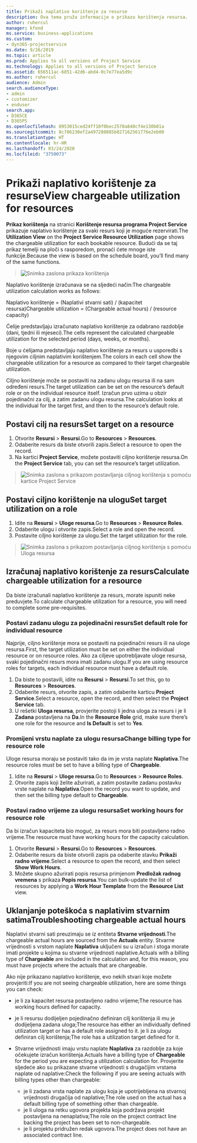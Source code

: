 ```yaml
---
title: Prikaži naplativo korištenje za resurse
description: Ova tema pruža informacije o prikazu korištenja resursa.
author: ruhercul
manager: kfend
ms.service: business-applications
ms.custom:
- dyn365-projectservice
ms.date: 9/26/2019
ms.topic: article
ms.prod: Applies to all versions of Project Service
ms.technology: Applies to all versions of Project Service
ms.assetid: 656511ac-6851-42d6-abd4-0c7e77ea5d9c
ms.author: ruhercul
audience: Admin
search.audienceType:
- admin
- customizer
- enduser
search.app:
- D365CE
- D365PS
ms.openlocfilehash: 8953015ced24ff10f0bec2570a840cf4e130b01a
ms.sourcegitcommit: 8c786230ef2a497280885b827162561776e2eb00
ms.translationtype: HT
ms.contentlocale: hr-HR
ms.lasthandoff: 03/24/2020
ms.locfileid: "3750073"
---
```

# <a name="view-chargeable-utilization-for-resources"></a><span data-ttu-id="4cd67-103">Prikaži naplativo korištenje za resurse</span><span class="sxs-lookup"><span data-stu-id="4cd67-103">View chargeable utilization for resources</span></span>
 
<span data-ttu-id="4cd67-104">**Prikaz korištenja** na stranici **Korištenje resursa programa Project Service** prikazuje naplativo korištenje za svaki resurs koji je moguće rezervirati.</span><span class="sxs-lookup"><span data-stu-id="4cd67-104">The **Utilization View** on the **Project Service Resource Utilization** page shows the chargeable utilization for each bookable resource.</span></span> <span data-ttu-id="4cd67-105">Budući da se taj prikaz temelji na ploči s rasporedom, pronaći ćete mnoge iste funkcije.</span><span class="sxs-lookup"><span data-stu-id="4cd67-105">Because the view is based on the schedule board, you’ll find many of the same functions.</span></span>

> ![Snimka zaslona prikaza korištenja](media/FAQ-utilization-1.png)
 

<span data-ttu-id="4cd67-107">Naplativo korištenje izračunava se na sljedeći način:</span><span class="sxs-lookup"><span data-stu-id="4cd67-107">The chargeable utilization calculation works as follows:</span></span>

   <span data-ttu-id="4cd67-108">Naplativo korištenje = (Naplativi stvarni sati) / (kapacitet resursa)</span><span class="sxs-lookup"><span data-stu-id="4cd67-108">Chargeable utilization = (Chargeable actual hours) / (resource capacity)</span></span>

<span data-ttu-id="4cd67-109">Ćelije predstavljaju izračunato naplativo korištenje za odabrano razdoblje (dani, tjedni ili mjeseci).</span><span class="sxs-lookup"><span data-stu-id="4cd67-109">The cells represent the calculated chargeable utilization for the selected period (days, weeks, or months).</span></span>

<span data-ttu-id="4cd67-110">Boje u ćelijama predstavljaju naplativo korištenje za resurs u usporedbi s njegovim ciljnim naplativim korištenjem.</span><span class="sxs-lookup"><span data-stu-id="4cd67-110">The colors in each cell show the chargeable utilization for a resource as compared to their target chargeable utilization.</span></span> 

<span data-ttu-id="4cd67-111">Ciljno korištenje može se postaviti na zadanu ulogu resursa ili na sam određeni resurs.</span><span class="sxs-lookup"><span data-stu-id="4cd67-111">The target utilization can be set on the resource’s default role or on the individual resource itself.</span></span> <span data-ttu-id="4cd67-112">Izračun prvo uzima u obzir pojedinačni za cilj, a zatim zadanu ulogu resursa.</span><span class="sxs-lookup"><span data-stu-id="4cd67-112">The calculation looks at the individual for the target first, and then to the resource’s default role.</span></span>

## <a name="set-target-on-a-resource"></a><span data-ttu-id="4cd67-113">Postavi cilj na resurs</span><span class="sxs-lookup"><span data-stu-id="4cd67-113">Set target on a resource</span></span>

1. <span data-ttu-id="4cd67-114">Otvorite **Resursi** \> **Resursi**.</span><span class="sxs-lookup"><span data-stu-id="4cd67-114">Go to **Resources** \> **Resources**.</span></span> 
2. <span data-ttu-id="4cd67-115">Odaberite resurs da biste otvorili zapis.</span><span class="sxs-lookup"><span data-stu-id="4cd67-115">Select a resource to open the record.</span></span> 
3. <span data-ttu-id="4cd67-116">Na kartici **Project Service**, možete postaviti ciljno korištenje resursa.</span><span class="sxs-lookup"><span data-stu-id="4cd67-116">On the **Project Service** tab, you can set the resource’s target utilization.</span></span>

> ![Snimka zaslona s prikazom postavljanja ciljnog korištenja s pomoću kartice Project Service](media/FAQ-utilization-2.png)
 
## <a name="set-target-utilization-on-a-role"></a><span data-ttu-id="4cd67-118">Postavi ciljno korištenje na ulogu</span><span class="sxs-lookup"><span data-stu-id="4cd67-118">Set target utilization on a role</span></span>

1. <span data-ttu-id="4cd67-119">Idite na **Resursi** \> **Uloge resursa**.</span><span class="sxs-lookup"><span data-stu-id="4cd67-119">Go to **Resources** \> **Resource Roles**.</span></span> 
2. <span data-ttu-id="4cd67-120">Odaberite ulogu i otvorite zapis.</span><span class="sxs-lookup"><span data-stu-id="4cd67-120">Select a role and open the record.</span></span> 
3. <span data-ttu-id="4cd67-121">Postavite ciljno korištenje za ulogu.</span><span class="sxs-lookup"><span data-stu-id="4cd67-121">Set the target utilization for the role.</span></span>

> ![Snimka zaslona s prikazom postavljanja ciljnog korištenja s pomoću Uloga resursa](media/FAQ-utilization-3.png)
 
## <a name="calculate-chargeable-utilization-for-a-resource"></a><span data-ttu-id="4cd67-123">Izračunaj naplativo korištenje za resurs</span><span class="sxs-lookup"><span data-stu-id="4cd67-123">Calculate chargeable utilization for a resource</span></span>

<span data-ttu-id="4cd67-124">Da biste izračunali naplativo korištenje za resurs, morate ispuniti neke preduvjete.</span><span class="sxs-lookup"><span data-stu-id="4cd67-124">To calculate chargeable utilization for a resource, you will need to complete some pre-requisites.</span></span> 

### <a name="set-default-role-for-individual-resource"></a><span data-ttu-id="4cd67-125">Postavi zadanu ulogu za pojedinačni resurs</span><span class="sxs-lookup"><span data-stu-id="4cd67-125">Set default role for individual resource</span></span>

<span data-ttu-id="4cd67-126">Najprije, ciljno korištenje mora se postaviti na pojedinačni resurs ili na uloge resursa.</span><span class="sxs-lookup"><span data-stu-id="4cd67-126">First, the target utilization must be set on either the individual resource or on resource roles.</span></span> <span data-ttu-id="4cd67-127">Ako za ciljeve upotrebljavate uloge resursa, svaki pojedinačni resurs mora imati zadanu ulogu.</span><span class="sxs-lookup"><span data-stu-id="4cd67-127">If you are using resource roles for targets, each individual resource must have a default role.</span></span> 

1. <span data-ttu-id="4cd67-128">Da biste to postavili, idite na **Resursi** \> **Resursi**.</span><span class="sxs-lookup"><span data-stu-id="4cd67-128">To set this, go to **Resources** \> **Resources**.</span></span> 
2. <span data-ttu-id="4cd67-129">Odaberite resurs, otvorite zapis, a zatim odaberite karticu **Project Service**.</span><span class="sxs-lookup"><span data-stu-id="4cd67-129">Select a resource, open the record, and then select the **Project Service** tab.</span></span> 
3. <span data-ttu-id="4cd67-130">U rešetki **Uloga resursa**, provjerite postoji li jedna uloga za resurs i je li **Zadana** postavljena na **Da**.</span><span class="sxs-lookup"><span data-stu-id="4cd67-130">In the **Resource Role** grid, make sure there’s one role for the resource and **Is Default** is set to **Yes**.</span></span>
 
### <a name="change-billing-type-for-resource-role"></a><span data-ttu-id="4cd67-131">Promijeni vrstu naplate za ulogu resursa</span><span class="sxs-lookup"><span data-stu-id="4cd67-131">Change billing type for resource role</span></span>

<span data-ttu-id="4cd67-132">Uloge resursa moraju se postaviti tako da im je vrsta naplate **Naplativa**.</span><span class="sxs-lookup"><span data-stu-id="4cd67-132">The resource roles must be set to have a billing type of **Chargeable**.</span></span> 

1. <span data-ttu-id="4cd67-133">Idite na **Resursi** \> **Uloge resursa**.</span><span class="sxs-lookup"><span data-stu-id="4cd67-133">Go to **Resources** \> **Resource Roles**.</span></span> 
2. <span data-ttu-id="4cd67-134">Otvorite zapis koji želite ažurirati, a zatim postavite zadanu postavku vrste naplate na **Naplativa**.</span><span class="sxs-lookup"><span data-stu-id="4cd67-134">Open the record you want to update, and then set the billing type default to **Chargeable**.</span></span>

### <a name="set-working-hours-for-resource-role"></a><span data-ttu-id="4cd67-135">Postavi radno vrijeme za ulogu resursa</span><span class="sxs-lookup"><span data-stu-id="4cd67-135">Set working hours for resource role</span></span>
 
<span data-ttu-id="4cd67-136">Da bi izračun kapaciteta bio moguć, za resurs mora biti postavljeno radno vrijeme.</span><span class="sxs-lookup"><span data-stu-id="4cd67-136">The resource must have working hours for the capacity calculation.</span></span> 

1. <span data-ttu-id="4cd67-137">Otvorite **Resursi** \> **Resursi**.</span><span class="sxs-lookup"><span data-stu-id="4cd67-137">Go to **Resources** \> **Resources**.</span></span> 
2. <span data-ttu-id="4cd67-138">Odaberite resurs da biste otvorili zapis pa odaberite stavku **Prikaži radno vrijeme**.</span><span class="sxs-lookup"><span data-stu-id="4cd67-138">Select a resource to open the record, and then select **Show Work Hours**.</span></span> 
3. <span data-ttu-id="4cd67-139">Možete skupno ažurirati popis resursa primjenom **Predložak radnog vremena** s prikaza **Popis resursa**.</span><span class="sxs-lookup"><span data-stu-id="4cd67-139">You can bulk-update the list of resources by applying a **Work Hour Template** from the **Resource List** view.</span></span>

## <a name="troubleshooting-chargeable-actual-hours"></a><span data-ttu-id="4cd67-140">Uklanjanje poteškoća s naplativim stvarnim satima</span><span class="sxs-lookup"><span data-stu-id="4cd67-140">Troubleshooting chargeable actual hours</span></span>

<span data-ttu-id="4cd67-141">Naplativi stvarni sati preuzimaju se iz entiteta **Stvarne vrijednosti**.</span><span class="sxs-lookup"><span data-stu-id="4cd67-141">The chargeable actual hours are sourced from the **Actuals** entity.</span></span> <span data-ttu-id="4cd67-142">Stvarne vrijednosti s vrstom naplate **Naplativa** uključeni su u izračun i stoga morate imati projekte u kojima su stvarne vrijednosti naplative.</span><span class="sxs-lookup"><span data-stu-id="4cd67-142">Actuals with a billing type of **Chargeable** are included in the calculation and, for this reason, you must have projects where the actuals that are chargeable.</span></span>

<span data-ttu-id="4cd67-143">Ako nije prikazano naplativo korištenje, evo nekih stvari koje možete provjeriti:</span><span class="sxs-lookup"><span data-stu-id="4cd67-143">If you are not seeing chargeable utilization, here are some things you can check:</span></span>

- <span data-ttu-id="4cd67-144">je li za kapacitet resursa postavljeno radno vrijeme;</span><span class="sxs-lookup"><span data-stu-id="4cd67-144">The resource has working hours defined for capacity.</span></span>
- <span data-ttu-id="4cd67-145">je li resursu dodijeljen pojedinačno definiran cilj korištenja ili mu je dodijeljena zadana uloga;</span><span class="sxs-lookup"><span data-stu-id="4cd67-145">The resource has either an individually defined utilization target or has a default role assigned to it.</span></span> <span data-ttu-id="4cd67-146">je li za ulogu definiran cilj korištenja;</span><span class="sxs-lookup"><span data-stu-id="4cd67-146">The role has a utilization target defined for it.</span></span>
- <span data-ttu-id="4cd67-147">Stvarne vrijednosti imaju vrstu naplate **Naplativa** za razdoblje za koje očekujete izračun korištenja.</span><span class="sxs-lookup"><span data-stu-id="4cd67-147">Actuals have a billing type of **Chargeable** for the period you are expecting a utilization calculation for.</span></span> <span data-ttu-id="4cd67-148">Provjerite sljedeće ako su prikazane stvarne vrijednosti s drugačijim vrstama naplate od naplative:</span><span class="sxs-lookup"><span data-stu-id="4cd67-148">Check the following if you are seeing actuals with billing types other than chargeable:</span></span>

  - <span data-ttu-id="4cd67-149">je li zadana vrsta naplate za ulogu koja je upotrijebljena na stvarnoj vrijednosti drugačija od naplative;</span><span class="sxs-lookup"><span data-stu-id="4cd67-149">The role used on the actual has a default billing type of something other than chargeable.</span></span>
  - <span data-ttu-id="4cd67-150">je li uloga na retku ugovora projekta koja podržava projekt postavljena na nenaplativa;</span><span class="sxs-lookup"><span data-stu-id="4cd67-150">The role on the project contract line backing the project has been set to non-chargeable.</span></span>
  - <span data-ttu-id="4cd67-151">je li projektu pridružen redak ugovora.</span><span class="sxs-lookup"><span data-stu-id="4cd67-151">The project does not have an associated contract line.</span></span>

